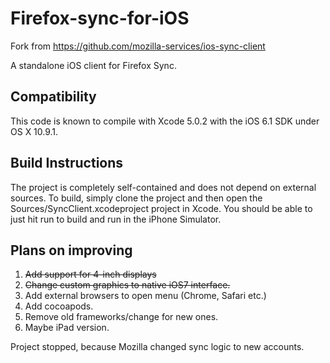 Firefox-sync-for-iOS
===============

Fork from https://github.com/mozilla-services/ios-sync-client

A standalone iOS client for Firefox Sync. 

Compatibility
-------------

This code is known to compile with Xcode 5.0.2 with the iOS 6.1 SDK under OS X 10.9.1.

Build Instructions
------------------

The project is completely self-contained and does not depend on external sources. To build, simply clone the project and then open the Sources/SyncClient.xcodeproject project in Xcode. You should be able to just hit run to build and run in the iPhone Simulator.

Plans on improving
------------------

1. ~~Add support for 4-inch displays~~
2. ~~Change custom graphics to native iOS7 interface.~~
3. Add external browsers to open menu (Chrome, Safari etc.)
4. Add cocoapods.
5. Remove old frameworks/change for new ones.
6. Maybe iPad version.

Project stopped, because Mozilla changed sync logic to new accounts.
